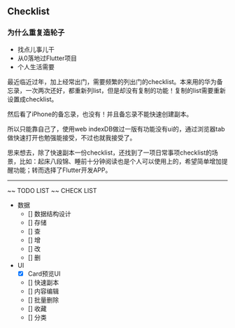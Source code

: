 ## Checklist 
### 为什么重复造轮子
- 找点儿事儿干
- 从0落地过Flutter项目
- 个人生活需要

最近临近过年，加上经常出门，需要频繁的列出门的checklist。本来用的华为备忘录，一次两次还好，都重新列list，但是却没有复制的功能！复制的list需要重新设置成checklist。

然后看了iPhone的备忘录，也没有！并且备忘录不能快速创建副本。

所以只能靠自己了，使用web indexDB做过一版有功能没有ui的，通过浏览器tab做快速打开也勉强能接受，不过也就我接受了。

思来想去，除了快速副本一份checklist，还找到了一项日常事项checklist的场景，比如：起床八段锦、睡前十分钟阅读也是个人可以使用上的，希望简单增加提醒功能；转而选择了Flutter开发APP。

----
~~ TODO LIST ~~
CHECK LIST
 - 数据
	- [] 数据结构设计
	- [] 存储
	- [] 查
	- [] 增
	- [] 改
	- [] 删
 - UI
	- [x] Card预览UI
	- [] 快速副本
	- [] 内容编辑
	- [] 批量删除
	- [] 收藏
	- [] 分类

